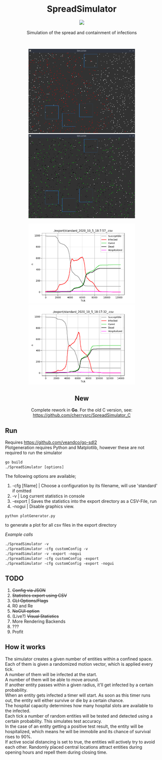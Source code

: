 <h1 align="center">SpreadSimulator</h1>

<p align="center">
    <img src="https://img.shields.io/badge/-Golang-blue?style=for-the-badge&logo=go" />
</div>
<p align="center">
Simulation of the spread and containment of infections
</p>
<br>

<p align="center">
    <img src="media/sim01.png" width=350></img>
    <img src="media/sim02.png" width=350></img>
</p>
<p align="center">
    <img src="export/standard_2020_10_5_18:7:57_.csv.png" width=350></img>
    <img src="export/standard_2020_10_5_18:17:32_.csv.png" width=350></img>
</p>


<h2 align="center">
    New
</h2>
<p align="center">
Complete rework in <b>Go</b>.
For the old C version, see:
<a href="https://github.com/cherrysrc/SpreadSimulator_C">https://github.com/cherrysrc/SpreadSimulator_C</a>
</p>

## Run
Requires https://github.com/veandco/go-sdl2  
Plotgeneration requires Python and Matplotlib, however these are not required to run the simulator
```
go build
./SpreadSimulator [options]
```
The following options are available;
1. -cfg [filame] | Choose a configuration by its filename, will use 'standard' if omitted
2. -v | Log current statistics in console
3. -export | Saves the statistics into the export directory as a CSV-File, run
4. -nogui | Disable graphics view.

```
python plotGenerator.py
```
to generate a plot for all csv files in the export directory

<i> Example calls </i>
```
./SpreadSimulator -v
./SpreadSimulator -cfg customConfig -v
./SpreadSimulator -v -export -nogui
./SpreadSimulator -cfg customConfig -export
./SpreadSimulator -cfg customConfig -export -nogui
```


## TODO
1. ~~Config via JSON~~
2. ~~Statistics export using CSV~~
3. ~~CLI Options/Flags~~
4. R0 and Re
5. ~~NoGUI option~~
6. (Live?) ~~Visual Statistics~~
7. More Rendering Backends
8. ???
9. Profit

## How it works
The simulator creates a given number of entities within a confined space.  
Each of them is given a randomized motion vector, which is applied every tick.   
A number of them will be infected at the start.  
A number of them will be able to move around.  
If another entity passes within a given radius, it'll get infected by a certain probability.  
When an entity gets infected a timer will start. As soon as this timer runs out, the entity will either survive or die by a certain chance.  
The hospital capacity determines how many hospital slots are available to the infected.  
Each tick a number of random entities will be tested and detected using a certain probability. This simulates test accuracy.  
In the case of an entity getting a positive test result, the entity will be hospitalized, which means he will be immobile and its chance of survival rises to 90%.  
If active social distancing is set to true, the entities will actively try to avoid each other.
Randomly placed central locations attract entities during opening hours and repell them during closing time.
